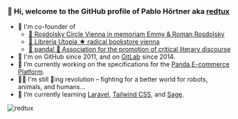 ### 👋 Hi, welcome to the GitHub profile of Pablo Hörtner aka [redtux](https://redtux.github.io/)

- 🚀 I'm co-founder of
  - [📘 Rosdolsky Circle Vienna in memoriam Emmy & Roman Rosdolsky](https://rosdolsky.org/)
  - [📖 Librería Utopía ★ radical bookstore vienna](https://radicalbookstore.com/)
  - [🐼 panda! 🐾 Association for the promotion of critical literary discourse](https://github.com/pandainfo)
- 🎉 I'm on GitHub since 2011, and on [GitLab](https://gitlab.com/redtux) since 2014.
- 🔭 I’m currently working on the specifications for the [Panda E-commerce Platform](https://pandainfo.github.io/community/).
- ✊🏽 I'm still 💜ing revolution – fighting for a better world for robots, animals, and humans…
- 🌱 I’m currently learning [Laravel](https://github.com/laravel), [Tailwind CSS](https://github.com/tailwindlabs/tailwindcss), and [Sage](https://github.com/roots/sage).
<!--
- 👯 I’m looking to collaborate on ...
- 🤔 I’m looking for help with ...
- 💬 Ask me about ...
- 📫 How to reach me: ...
- 😄 Pronouns: ...
- ⚡ Fun fact: ...
-->

![redtux](https://socialify.git.ci/redtux/redtux/image?description=1&descriptionEditable=%F0%9F%92%9E%20free%20software%20ninjas%2C%20unite%20%26%20fight%20%E2%9C%8A%F0%9F%8F%BD%0A&font=Bitter&logo=https%3A%2F%2Favatars.githubusercontent.com%2Fu%2F1064565&pattern=Brick%20Wall&theme=Light)

